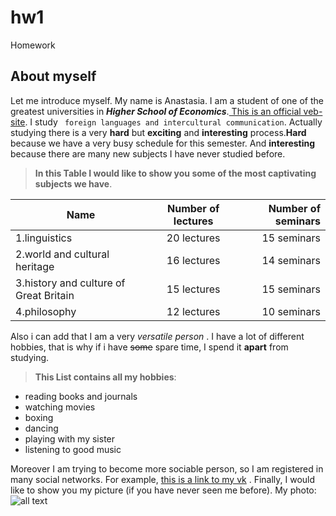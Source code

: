 # hw1
Homework

## About myself
Let me introduce myself. My name is Anastasia. I am a student of one of the greatest universities in  **_Higher School of Economics_**.[ This is an official veb-site](https://www.hse.ru/en/). I study ` foreign languages and intercultural communication`. Actually studying there is a very **hard** but **exciting** and **interesting** process.**Hard** because we have a very busy schedule for this semester. And **interesting** because there are many new subjects I have never studied before.

> **In this Table I would like to show you some of the most captivating subjects we have**.

|      Name                              | Number of lectures | Number of seminars |
| -------------------------------------- | :----------------: | -----------------: |
| 1.linguistics                          | 20 lectures        | 15 seminars        |
| 2.world and cultural heritage          | 16 lectures        | 14 seminars        |
| 3.history and culture of Great Britain | 15 lectures        | 15 seminars        |
| 4.philosophy                           | 12 lectures        | 10 seminars        |

Also i can add that I am a very _versatile person_ . I have a lot of different hobbies, that is why if i have ~~some~~ spare time, I spend it **apart** from studying.

> **This List contains all my hobbies**:
+ reading books and journals
+ watching movies
+ boxing
+ dancing
+ playing with my sister
+ listening to good music

Moreover I am trying to become more sociable person, so I am registered in many social networks. For example, [this is a link to my vk](https://vk.com/id230624950) .
Finally, I would like to show you my picture (if you have never seen me before). My photo:
![all text](https://vk.com/photo230624950_423382338 "Myself")




